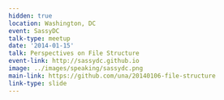 ```yaml
---
hidden: true
location: Washington, DC
event: SassyDC
talk-type: meetup
date: '2014-01-15'
talk: Perspectives on File Structure
event-link: http://sassydc.github.io
image: ../images/speaking/sassydc.png
main-link: https://github.com/una/20140106-file-structure
link-type: slide
---
```

